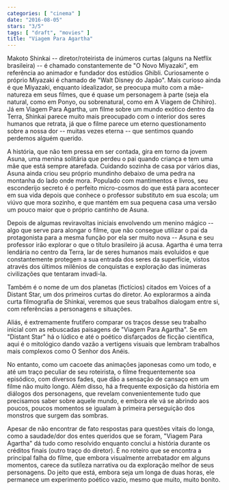 ```yaml
---
categories: [ "cinema" ]
date: "2016-08-05"
stars: "3/5"
tags: [ "draft", "movies" ]
title: "Viagem Para Agartha"
---
```

Makoto Shinkai -- diretor/roteirista de inúmeros curtas (alguns na
Netflix brasileira) -- é chamado constantemente de "O Novo Miyazaki",
em referência ao animador e fundador dos estúdios Ghibli. Curiosamente
o próprio Miyazaki é chamado de "Walt Disney do Japão". Mais curioso
ainda é que Miyazaki, enquanto idealizador, se preocupa muito com
a mãe-natureza em seus filmes, que é quase um personagem à parte
(seja ela natural, como em Ponyo, ou sobrenatural, como em A Viagem de
Chihiro). Já em Viagem Para Agartha, um filme sobre um mundo exótico
dentro da Terra, Shinkai parece muito mais preocupado com o interior dos
seres humanos que retrata, já que o filme parece um eterno questionamento
sobre a nossa dor -- muitas vezes eterna -- que sentimos quando perdemos
alguém querido.

A história, que não tem pressa em ser contada, gira em torno da
jovem Asuna, uma menina solitária que perdeu o pai quando criança e
tem uma mãe que está sempre atarefada. Cuidando sozinha de casa por
vários dias, Asuna ainda criou seu próprio mundinho debaixo de uma
pedra na montanha do lado onde mora. Populado com mantimentos e livros,
seu esconderijo secreto é o perfeito micro-cosmos do que está para
acontecer em sua vida depois que conhece o professor substituto em sua
escola; um viúvo que mora sozinho, e que mantém em sua pequena casa
uma versão um pouco maior que o próprio cantinho de Asuna.

Depois de algumas reviravoltas iniciais envolvendo um menino mágico --
algo que serve para alongar o filme, que não consegue utilizar o pai da
protagonista para a mesma função por ela ser muito nova -- Asuna e seu
professor irão explorar o que o título brasileiro já acusa. Agartha
é uma terra lendária no centro da Terra, lar de seres humanos mais
evoluídos e que constantemente protegem a sua entrada dos seres da
superfície, vistos através dos últimos milênios de conquistas e
exploração das inúmeras civilizações que tentaram invadi-la.

Também é o nome de um dos planetas (fictícios) citados em Voices of a
Distant Star, um dos primeiros curtas do diretor. Ao explorarmos a ainda
curta filmografia de Shinkai, veremos que seus trabalhos dialogam entre
si, com referências a personagens e situações.

Aliás, é extremamente frutífero comparar os traços desse seu trabalho
inicial com as rebuscadas paisagens de "Viagem Para Agartha". Se em
"Distant Star" há o lúdico e até o poético disfarçados de ficção
científica, aqui é o mitológico dando vazão a vertigens visuais que
lembram trabalhos mais complexos como O Senhor dos Anéis.

No entanto, como um cacoete das animações japonesas como um todo,
e até um traço peculiar de seu roteirista, o filme frequentemente
soa episódico, com diversos fades, que dão a sensação de cansaço
em um filme não muito longo. Além disso, há a frequente exposição
da história em diálogos dos personagens, que revelam convenientemente
tudo que precisamos saber sobre aquele mundo, e embora ele vá se abrindo
aos poucos, poucos momentos se igualam à primeira perseguição dos
monstros que surgem das sombras.

Apesar de não encontrar de fato respostas para questões vitais do
longa, como a saudade/dor dos entes queridos que se foram, "Viagem Para
Agartha" dá tudo como resolvido enquanto conclui a história durante os
créditos finais (outro traço do diretor). É no roteiro que se encontra
a principal falha do filme, que embora visualmente arrebatador em alguns
momentos, carece da sutileza narrativa ou da exploração melhor de seus
personagens. Do jeito que está, embora seja um longa de duas horas, ele
permanece um experimento poético vazio, mesmo que muito, muito bonito.
